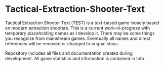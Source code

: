 # Tactical-Extraction-Shooter-Text
Tactical Extraciton Shooter Text (TEST) is a text-based game loosely based on modern extraction shooters.
This is a current work-in-progress with temporary placeholding names as I develop it.
There may be some things you recognize from mainstream games.
Eventually all names and direct references will be removed or changed to orignal ideas.

Repository includes all files and documentation created during development.
All game statistics and information is contained in Info.
